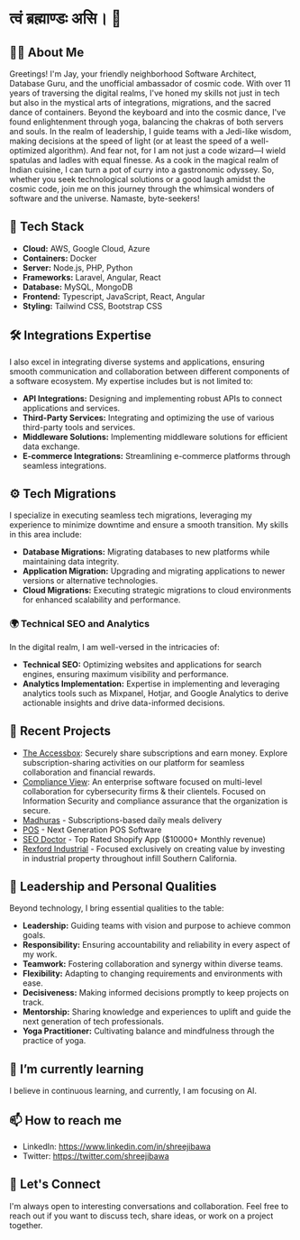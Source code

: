 # त्वं ब्रह्माण्डः असि। 🙏

## 👨‍💻 About Me
Greetings! I'm Jay, your friendly neighborhood Software Architect, Database Guru, and the unofficial ambassador of cosmic code. With over 11 years of traversing the digital realms, I've honed my skills not just in tech but also in the mystical arts of integrations, migrations, and the sacred dance of containers. Beyond the keyboard and into the cosmic dance, I've found enlightenment through yoga, balancing the chakras of both servers and souls. In the realm of leadership, I guide teams with a Jedi-like wisdom, making decisions at the speed of light (or at least the speed of a well-optimized algorithm). And fear not, for I am not just a code wizard—I wield spatulas and ladles with equal finesse. As a cook in the magical realm of Indian cuisine, I can turn a pot of curry into a gastronomic odyssey. So, whether you seek technological solutions or a good laugh amidst the cosmic code, join me on this journey through the whimsical wonders of software and the universe. Namaste, byte-seekers!

## 💼 Tech Stack
- **Cloud:** AWS, Google Cloud, Azure
- **Containers:** Docker
- **Server:** Node.js, PHP, Python
- **Frameworks:** Laravel, Angular, React
- **Database:** MySQL, MongoDB
- **Frontend:** Typescript, JavaScript, React, Angular
- **Styling:** Tailwind CSS, Bootstrap CSS

## 🛠️ Integrations Expertise
I also excel in integrating diverse systems and applications, ensuring smooth communication and collaboration between different components of a software ecosystem. My expertise includes but is not limited to:
- **API Integrations:** Designing and implementing robust APIs to connect applications and services.
- **Third-Party Services:** Integrating and optimizing the use of various third-party tools and services.
- **Middleware Solutions:** Implementing middleware solutions for efficient data exchange.
- **E-commerce Integrations:** Streamlining e-commerce platforms through seamless integrations.

## ⚙️ Tech Migrations
I specialize in executing seamless tech migrations, leveraging my experience to minimize downtime and ensure a smooth transition. My skills in this area include:
- **Database Migrations:** Migrating databases to new platforms while maintaining data integrity.
- **Application Migration:** Upgrading and migrating applications to newer versions or alternative technologies.
- **Cloud Migrations:** Executing strategic migrations to cloud environments for enhanced scalability and performance.

### 🌍 Technical SEO and Analytics
In the digital realm, I am well-versed in the intricacies of:
- **Technical SEO:** Optimizing websites and applications for search engines, ensuring maximum visibility and performance.
- **Analytics Implementation:** Expertise in implementing and leveraging analytics tools such as Mixpanel, Hotjar, and Google Analytics to derive actionable insights and drive data-informed decisions.

## 🚀 Recent Projects
- [The Accessbox](https://theaccessbox.com/): Securely share subscriptions and earn money. Explore subscription-sharing activities on our platform for seamless collaboration and financial rewards.
- [Compliance View](https://www.compliance-view.com/): An enterprise software focused on multi-level collaboration for cybersecurity firms & their clientels. Focused on Information Security and compliance assurance that the organization is secure.
- [Madhuras](https://madhuras.com/) - Subscriptions-based daily meals delivery
- [POS](http://posapi.vistaran.com/) - Next Generation POS Software
- [SEO Doctor](https://apps.shopify.com/seo-doctor) - Top Rated Shopify App ($10000+ Monthly revenue)
- [Rexford Industrial](https://www.rexfordindustrial.com/) - Focused exclusively on creating value by investing in industrial property throughout infill Southern California.

## 🧘 Leadership and Personal Qualities
Beyond technology, I bring essential qualities to the table:
- **Leadership:** Guiding teams with vision and purpose to achieve common goals.
- **Responsibility:** Ensuring accountability and reliability in every aspect of my work.
- **Teamwork:** Fostering collaboration and synergy within diverse teams.
- **Flexibility:** Adapting to changing requirements and environments with ease.
- **Decisiveness:** Making informed decisions promptly to keep projects on track.
- **Mentorship:** Sharing knowledge and experiences to uplift and guide the next generation of tech professionals.
- **Yoga Practitioner:** Cultivating balance and mindfulness through the practice of yoga.

## 🌱 I’m currently learning
I believe in continuous learning, and currently, I am focusing on AI.

## 📫 How to reach me
- LinkedIn: https://www.linkedin.com/in/shreejibawa
- Twitter: https://twitter.com/shreejibawa


<!-- ## 📊 GitHub Stats
![Your GitHub Stats](https://github-readme-stats.vercel.app/api?username=acodealchemist&show_icons=true&count_private=true) -->

## 🤝 Let's Connect
I'm always open to interesting conversations and collaboration. Feel free to reach out if you want to discuss tech, share ideas, or work on a project together.
